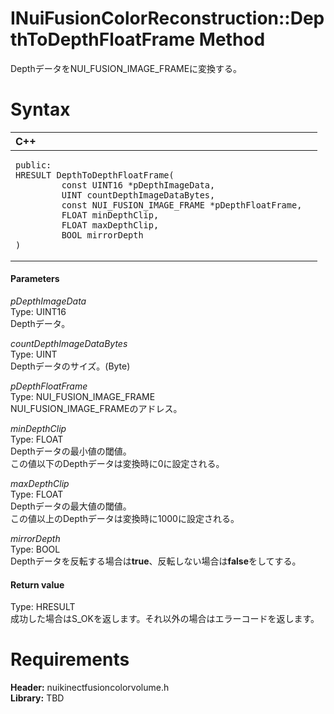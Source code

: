 INuiFusionColorReconstruction::DepthToDepthFloatFrame Method  
============================================================  

DepthデータをNUI\_FUSION\_IMAGE\_FRAMEに変換する。 <span id="syntaxSection"></span>

Syntax  
======  

<table>
<colgroup>
<col width="100%" />
</colgroup>
<thead>
<tr class="header">
<th align="left">C++</th>
</tr>
</thead>
<tbody>
<tr class="odd">
<td align="left"><pre><code>public:  
HRESULT DepthToDepthFloatFrame(  
         const UINT16 *pDepthImageData,  
         UINT countDepthImageDataBytes,  
         const NUI_FUSION_IMAGE_FRAME *pDepthFloatFrame,  
         FLOAT minDepthClip,  
         FLOAT maxDepthClip,  
         BOOL mirrorDepth  
)</code></pre></td>
</tr>
</tbody>
</table>

<span id="ID4EG"></span>
#### Parameters  

*pDepthImageData*    
Type: UINT16  
Depthデータ。  

*countDepthImageDataBytes*    
Type: UINT  
Depthデータのサイズ。(Byte)  

*pDepthFloatFrame*    
Type: NUI\_FUSION\_IMAGE\_FRAME  
NUI\_FUSION\_IMAGE\_FRAMEのアドレス。  

*minDepthClip*    
Type: FLOAT  
Depthデータの最小値の閾値。  
この値以下のDepthデータは変換時に0に設定される。  

*maxDepthClip*    
Type: FLOAT  
Depthデータの最大値の閾値。  
この値以上のDepthデータは変換時に1000に設定される。  

*mirrorDepth*    
Type: BOOL  
Depthデータを反転する場合は**true**、反転しない場合は**false**をしてする。  

<span id="ID4EP"></span>
#### Return value  

Type: HRESULT  
成功した場合はS\_OKを返します。それ以外の場合はエラーコードを返します。  

<span id="requirements"></span>

Requirements  
============  

**Header:** nuikinectfusioncolorvolume.h  
**Library:** TBD  



<!--Please do not edit the data in the comment block below.-->
<!--
TOCTitle : DepthToDepthFloatFrame Method
RLTitle : INuiFusionColorReconstruction::DepthToDepthFloatFrame Method
KeywordK : DepthToDepthFloatFrame method
KeywordK : INuiFusionColorReconstruction::DepthToDepthFloatFrame method
KeywordF : INuiFusionColorReconstruction::DepthToDepthFloatFrame
KeywordF : DepthToDepthFloatFrame
KeywordF : Microsoft.Kinect.nuikinectfusioncolorvolume.INuiFusionColorReconstruction.DepthToDepthFloatFrame(UINT16,UINT,NUI_FUSION_IMAGE_FRAME,FLOAT,FLOAT,BOOL)
KeywordA : M:Microsoft.Kinect.nuikinectfusioncolorvolume.INuiFusionColorReconstruction.DepthToDepthFloatFrame(UINT16,UINT,NUI_FUSION_IMAGE_FRAME,FLOAT,FLOAT,BOOL)
AssetID : M:Microsoft.Kinect.nuikinectfusioncolorvolume.INuiFusionColorReconstruction.DepthToDepthFloatFrame(UINT16,UINT,NUI_FUSION_IMAGE_FRAME,FLOAT,FLOAT,BOOL)
Locale : en-us
CommunityContent : 1
APIType : Managed
APILocation : 
APIName : Microsoft.Kinect.nuikinectfusioncolorvolume.INuiFusionColorReconstruction::DepthToDepthFloatFrame
TargetOS : Windows
TopicType : kbSyntax
DevLang : C++
DocSet : K4Wv2
ProjType : K4Wv2Proj
Technology : Kinect for Windows
Product : Kinect for Windows SDK v2
productversion : 20
-->
